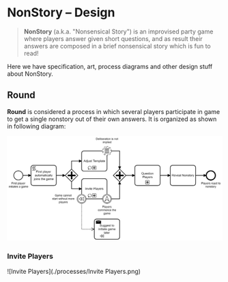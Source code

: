 # NonStory – Design

> **NonStory** (a.k.a. "Nonsensical Story") is an improvised party game where players answer given short questions, and as result their answers are composed in a brief nonsensical story which is fun to read!

Here we have specification, art, process diagrams and other design stuff about NonStory.

## Round

**Round** is considered a process in which several players participate in game to get a single nonstory out of their own answers. It is organized as shown in following diagram:

![Round](./processes/Round.png)

### Invite Players

![Invite Players](./processes/Invite Players.png)
